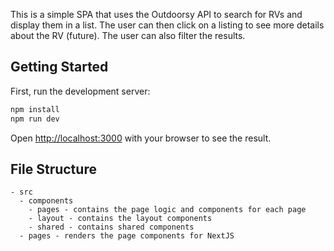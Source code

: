 This is a simple SPA that uses the Outdoorsy API to search for RVs and display them in a list. The user can then click on a listing to see more details about the RV (future). The user can also filter the results.

## Getting Started

First, run the development server:

```bash
npm install
npm run dev
```

Open [http://localhost:3000](http://localhost:3000) with your browser to see the result.

## File Structure
```
- src
  - components
    - pages - contains the page logic and components for each page
    - layout - contains the layout components
    - shared - contains shared components
  - pages - renders the page components for NextJS
 ```

